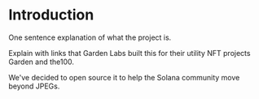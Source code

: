 # Introduction

One sentence explanation of what the project is.

Explain with links that Garden Labs built this for their utility NFT projects Garden and the100.

We've decided to open source it to help the Solana community move beyond JPEGs.
